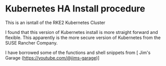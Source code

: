 # Kubernetes HA Install procedure

This is an isntall of the RKE2 Kubernetes Cluster

I found that this version of Kubernetes install is more straight forward
and flexible.  This apparently is the more secure version of Kubernetes from the SUSE Rancher Company.

I have borrowed some of the functions and shell snippets from [ Jim's Garage (https://youtube.com/@jims-garage)]
